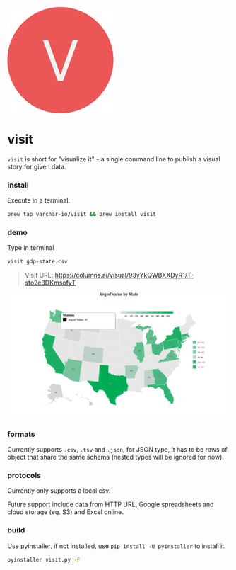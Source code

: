 ![Visit](visit.png)

# visit
`visit` is short for "visualize it" - a single command line to publish a visual story for given data.

### install
Execute in a terminal:
``` bash
brew tap varchar-io/visit && brew install visit
```

### demo
Type in terminal
``` bash
visit gdp-state.csv
```
>
> Visit URL: https://columns.ai/visual/93yYkQWBXXDyR1/T-sto2e3DKmsofyT

![visit demo graph](imgs/visit-demo.png)

### formats
Currently supports `.csv`, `.tsv` and `.json`, for JSON type, it has to be rows of object that share the same schema (nested types will be ignored for now).

### protocols
Currently only supports a local csv.

Future support include data from HTTP URL, Google spreadsheets and cloud storage (eg. S3) and Excel online.

### build
Use pyinstaller, if not installed, use `pip install -U pyinstaller` to install it.
``` bash
pyinstaller visit.py -F
```
